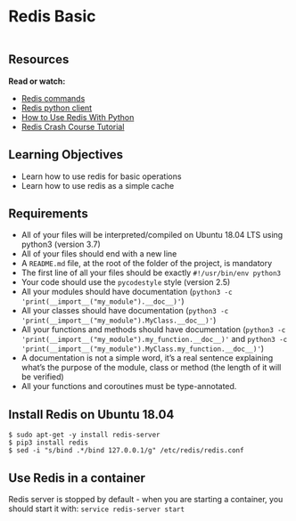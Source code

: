 # Redis Basic

<div class="panel panel-default" id="project-description">
  <div class="panel-body">
    <p><img src="https://user-images.githubusercontent.com/90220978/224845013-37803cef-dc09-4c28-844b-1ed91847f9c8.png" alt="" loading="lazy" style=""></p>

<h2>Resources</h2>

<p><strong>Read or watch:</strong></p>

<ul>
<li><a href="https://redis.io/commands/" title="Redis commands" target="_blank">Redis commands</a></li>
<li><a href="https://redis-py.readthedocs.io/en/stable/" title="Redis python client" target="_blank">Redis python client</a></li>
<li><a href="https://realpython.com/python-redis/" title="How to Use Redis With Python" target="_blank">How to Use Redis With Python</a></li>
<li><a href="https://www.youtube.com/watch?v=Hbt56gFj998&ab_channel=TraversyMedia" title="Redis Crash Course Tutorial" target="_blank">Redis Crash Course Tutorial</a></li>
</ul>

<h2>Learning Objectives</h2>

<ul>
<li>Learn how to use redis for basic operations</li>
<li>Learn how to use redis as a simple cache</li>
</ul>

<h2>Requirements</h2>

<ul>
<li>All of your files will be interpreted/compiled on Ubuntu 18.04 LTS using python3 (version 3.7)</li>
<li>All of your files should end with a new line</li>
<li>A <code>README.md</code> file, at the root of the folder of the project, is mandatory</li>
<li>The first line of all your files should be exactly <code>#!/usr/bin/env python3</code></li>
<li>Your code should use the <code>pycodestyle</code> style (version 2.5)</li>
<li>All your modules should have documentation (<code>python3 -c 'print(__import__("my_module").__doc__)'</code>)</li>
<li>All your classes should have documentation (<code>python3 -c 'print(__import__("my_module").MyClass.__doc__)'</code>)</li>
<li>All your functions and methods should have documentation (<code>python3 -c 'print(__import__("my_module").my_function.__doc__)'</code> and <code>python3 -c 'print(__import__("my_module").MyClass.my_function.__doc__)'</code>)</li>
<li>A documentation is not a simple word, it’s a real sentence explaining what’s the purpose of the module, class or method (the length of it will be verified)</li>
<li>All your functions and coroutines must be type-annotated.</li>
</ul>

<h2>Install Redis on Ubuntu 18.04</h2>

<pre><code>$ sudo apt-get -y install redis-server
$ pip3 install redis
$ sed -i "s/bind .*/bind 127.0.0.1/g" /etc/redis/redis.conf
</code></pre>

<h2>Use Redis in a container</h2>

<p>Redis server is stopped by default - when you are starting a container, you should start it with: <code>service redis-server start</code></p>

  </div>
</div>
